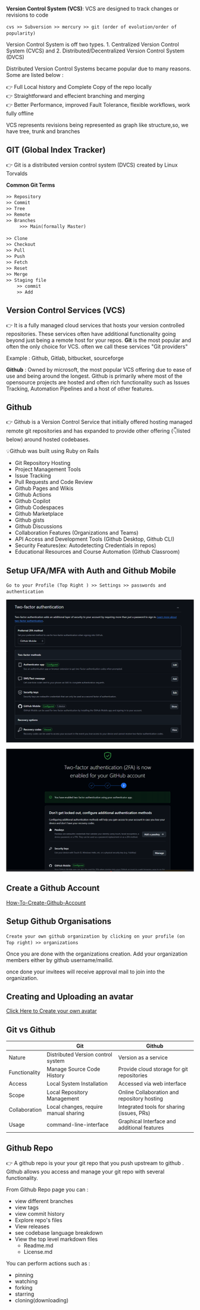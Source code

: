 **Version Control System (VCS)**: VCS are designed to track changes or revisions to code

`cvs >> Subversion >> mercury >> git (order of evolution/order of popularity)`

Version Control System is off two types. 1. Centralized Version Control System (CVCS) and 2. Distributed/Decentralized Version Control System (DVCS)


Distributed Version Control Systems became popular due to many reasons. Some are listed below :

👉 Full Local history and Complete Copy of the repo locally  
👉 Straightforward and effecient branching and merging  
👉 Better Performance, improved Fault Tolerance, flexible workflows, work fully offline

VCS represents revisions being represented as graph like structure,so, we have tree, trunk and branches

## GIT (Global Index Tracker)

👉 Git is a distributed version control system (DVCS) created by Linux Torvalds  

**Common Git Terms**  
```
>> Repository  
>> Commit  
>> Tree 
>> Remote  
>> Branches  
     >>> Main(formally Master)

>> Clone  
>> Checkout  
>> Pull  
>> Push  
>> Fetch  
>> Reset
>> Merge  
>> Staging file  
    >> commit  
    >> Add  
```


## Version Control Services (VCS)

👉 It is a fully managed cloud services that hosts your version controlled repositories. These services often have additional functionality going beyond just being a remote host for your repos. **Git** is the most popular and often the only choice for VCS. often we call these services "Git providers"

Example : Github, Gitlab, bitbucket, sourceforge

**Github** : Owned by microsoft, the most popular VCS offering due to ease of use and being 
around the longest. Github is primarily where most of the opensource projects are hosted and often rich functionality such as Issues Tracking, Automation Pipelines and a host of other features.

## Github

👉 Github is a Version Control Service that initially offered hosting managed remote git repositories and has expanded to provide other offering (👇listed below) around hosted codebases.

💡Github was built using Ruby on Rails

- Git Repository Hosting
- Project Management Tools
- Issue Tracking
- Pull Requests and Code Review
- Github Pages and Wikis
- Github Actions
- Github Copilot
- Github Codespaces
- Github Marketplace
- Github gists
- Github Discussions
- Collaboration Features (Organizations and Teams)
- API Access and Development Tools (Github Desktop, Github CLI)
- Security Features(ex: Autodetecting Credentials in repos)
- Educational Resources and Course Automation (Github Classroom)


## Setup UFA/MFA with Auth and Github Mobile

`Go to your Profile (Top Right ) >> Settings >> passwords and authentication`

![alt text](image-1.png)

![alt text](image.png)


## Create a Github Account

[How-To-Create-Github-Account](https://youtu.be/i8WGZVdB9C4?si=N8BdE3KkL61NwOWR)


## Setup Github Organisations

`Create your own github organization by clicking on your profile (on Top right) >> organizations`

Once you are done with the organizations creation. Add your organization members either by github username/mailid.

once done your invitees will receive approval mail to join into the organization.


## Creating and Uploading an avatar

[Click Here to Create your own avatar](https://myoctocat.com/build-your-octocat/)

## Git vs Github

||Git|Github|
|---|---|---|
|Nature|Distributed Version control system|Version as a service|
|Functionality|Manage Source Code History|Provide cloud storage for git repositories|
|Access|Local System Installation | Accessed via web interface |
|Scope|Local Repository Management | Online Collaboration and repository hosting |
|Collaboration|Local changes, require manual sharing |Integrated tools for sharing (issues, PRs)|
|Usage|command-line-interface|Graphical Interface and additional features|

## Github Repo
👉 A github repo is your your git repo that you push upstream to github . Github allows you access and manage your git repo with several functionality.

From Github Repo page you can :
- view different branches
- view tags
- view commit history
- Explore repo's files
- View releases
- see codebase language breakdown
- View the top level markdown files
   - Readme.md
   - License.md

You can perform actions such as :
- pinning
- watching
- forking
- starring
- cloning(downloading)













